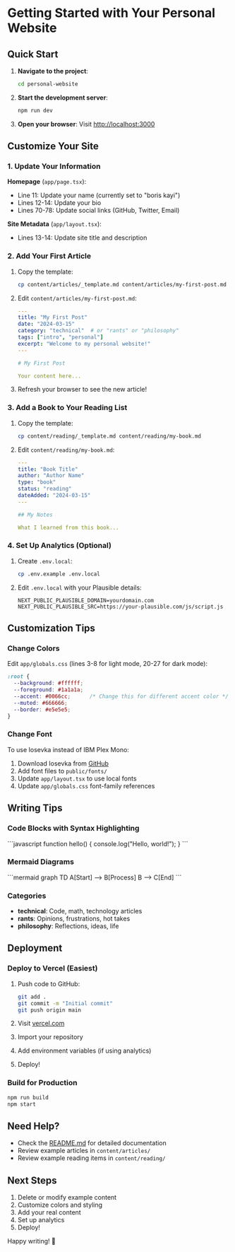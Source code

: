 # Getting Started with Your Personal Website

## Quick Start

1. **Navigate to the project**:
   ```bash
   cd personal-website
   ```

2. **Start the development server**:
   ```bash
   npm run dev
   ```

3. **Open your browser**: Visit [http://localhost:3000](http://localhost:3000)

## Customize Your Site

### 1. Update Your Information

**Homepage** (`app/page.tsx`):
- Line 11: Update your name (currently set to "boris kayi")
- Lines 12-14: Update your bio
- Lines 70-78: Update social links (GitHub, Twitter, Email)

**Site Metadata** (`app/layout.tsx`):
- Lines 13-14: Update site title and description

### 2. Add Your First Article

1. Copy the template:
   ```bash
   cp content/articles/_template.md content/articles/my-first-post.md
   ```

2. Edit `content/articles/my-first-post.md`:
   ```yaml
   ---
   title: "My First Post"
   date: "2024-03-15"
   category: "technical"  # or "rants" or "philosophy"
   tags: ["intro", "personal"]
   excerpt: "Welcome to my personal website!"
   ---

   # My First Post

   Your content here...
   ```

3. Refresh your browser to see the new article!

### 3. Add a Book to Your Reading List

1. Copy the template:
   ```bash
   cp content/reading/_template.md content/reading/my-book.md
   ```

2. Edit `content/reading/my-book.md`:
   ```yaml
   ---
   title: "Book Title"
   author: "Author Name"
   type: "book"
   status: "reading"
   dateAdded: "2024-03-15"
   ---

   ## My Notes

   What I learned from this book...
   ```

### 4. Set Up Analytics (Optional)

1. Create `.env.local`:
   ```bash
   cp .env.example .env.local
   ```

2. Edit `.env.local` with your Plausible details:
   ```
   NEXT_PUBLIC_PLAUSIBLE_DOMAIN=yourdomain.com
   NEXT_PUBLIC_PLAUSIBLE_SRC=https://your-plausible.com/js/script.js
   ```

## Customization Tips

### Change Colors

Edit `app/globals.css` (lines 3-8 for light mode, 20-27 for dark mode):

```css
:root {
  --background: #ffffff;
  --foreground: #1a1a1a;
  --accent: #0066cc;      /* Change this for different accent color */
  --muted: #666666;
  --border: #e5e5e5;
}
```

### Change Font

To use Iosevka instead of IBM Plex Mono:

1. Download Iosevka from [GitHub](https://github.com/be5invis/Iosevka/releases)
2. Add font files to `public/fonts/`
3. Update `app/layout.tsx` to use local fonts
4. Update `app/globals.css` font-family references

## Writing Tips

### Code Blocks with Syntax Highlighting

\`\`\`javascript
function hello() {
  console.log("Hello, world!");
}
\`\`\`

### Mermaid Diagrams

\`\`\`mermaid
graph TD
    A[Start] --> B[Process]
    B --> C[End]
\`\`\`

### Categories

- **technical**: Code, math, technology articles
- **rants**: Opinions, frustrations, hot takes
- **philosophy**: Reflections, ideas, life

## Deployment

### Deploy to Vercel (Easiest)

1. Push code to GitHub:
   ```bash
   git add .
   git commit -m "Initial commit"
   git push origin main
   ```

2. Visit [vercel.com](https://vercel.com)
3. Import your repository
4. Add environment variables (if using analytics)
5. Deploy!

### Build for Production

```bash
npm run build
npm start
```

## Need Help?

- Check the [README.md](README.md) for detailed documentation
- Review example articles in `content/articles/`
- Review example reading items in `content/reading/`

## Next Steps

1. Delete or modify example content
2. Customize colors and styling
3. Add your real content
4. Set up analytics
5. Deploy!

Happy writing! 🚀
